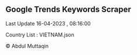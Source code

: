 

## Google Trends Keywords Scraper 
 
Last Update 16-04-2023 , 08:16:00

Country List :
VIETNAM.json



© Abdul Muttaqin 
